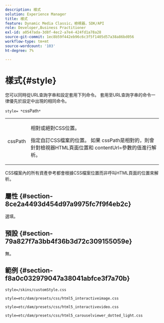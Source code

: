```yaml
---
description: 樣式
solution: Experience Manager
title: 樣式
feature: Dynamic Media Classic，檢視器，SDK/API
role: Developer,Business Practitioner
exl-id: a0547ada-3d8f-4ec2-a7e4-424fd1a78a28
source-git-commit: 1ec8b59f442eb96c6c3f5f1405d57a38a86bd056
workflow-type: tm+mt
source-wordcount: '103'
ht-degree: 7%

---
```


# 樣式{#style}

您可以同時從URL查詢字串和設定套用下列命令。 套用至URL查詢字串的命令一律優先於設定中出現的相同命令。

`style= *`cssPath`*`

<table id="table_F800F787CF0342749B934DAEB600C0EB"> 
 <tbody> 
  <tr> 
   <td colname="col1"> <p> <span class="codeph"> <span class="varname"> cssPath</span> </span> </p> </td> 
   <td colname="col2"> <p> 相對或絕對CSS位置。 </p> <p>指定自訂CSS檔案的位置。 如果<span class="codeph"><span class="varname"> cssPath</span></span>是相對的，則會針對檢視器HTML頁面位置和<span class="codeph"> contentUrl=</span>參數的值進行解析。 </p> </td> 
  </tr> 
 </tbody> 
</table>

CSS檔案內的所有資產參考都會根據CSS檔案位置而非呼叫HTML頁面的位置來解析。

## 屬性 {#section-8ce2a4493d454d97a9975fc7f9f4eb2c}

選填。

## 預設 {#section-79a827f7a3bb4f36b3d72c309155059e}

無。

## 範例 {#section-f8a0c032979047a38041abfce3f7a70b}

`style=/skins/customStyle.css`

`style=etc/dam/presets/css/html5_interactiveimage.css`

`style=etc/dam/presets/css/html5_interactivevideo.css`

`style=etc/dam/presets/css/html5_carouselviewer_dotted_light.css`
